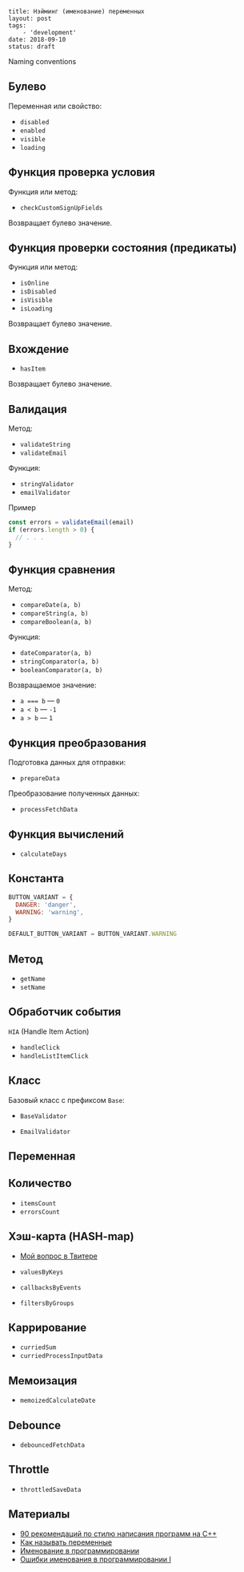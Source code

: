 ```
title: Нэйминг (именование) переменных
layout: post
tags:
    - 'development'
date: 2018-09-10
status: draft
```

Naming conventions

## Булево

Переменная или свойство:
- `disabled`
- `enabled`
- `visible`
- `loading`


## Функция проверка условия

Функция или метод:
- `checkCustomSignUpFields`

Возвращает булево значение.


## Функция проверки состояния (предикаты)

Функция или метод:
- `isOnline`
- `isDisabled`
- `isVisible`
- `isLoading`

Возвращает булево значение.


## Вхождение

- `hasItem`

Возвращает булево значение.


## Валидация

Метод:
- `validateString`
- `validateEmail`

Функция:
- `stringValidator`
- `emailValidator`

Пример
```js
const errors = validateEmail(email)
if (errors.length > 0) {
  // . . .
}
```


## Функция сравнения

Метод:
- `compareDate(a, b)`
- `compareString(a, b)`
- `compareBoolean(a, b)`

Функция:
- `dateComparator(a, b)`
- `stringComparator(a, b)`
- `booleanComparator(a, b)`

Возвращаемое значение:
- `a === b` — `0`
- `a < b` — `-1`
- `a > b` — `1`


## Функция преобразования

Подготовка данных для отправки:
- `prepareData`

Преобразование полученных данных:
- `processFetchData`


## Функция вычислений

- `calculateDays`


## Константа

```js
BUTTON_VARIANT = {
  DANGER: 'danger',
  WARNING: 'warning',
}
```

```js
DEFAULT_BUTTON_VARIANT = BUTTON_VARIANT.WARNING
```


## Метод

- `getName`
- `setName`


## Обработчик события

`HIA` (Handle Item Action)

- `handleClick`
- `handleListItemClick`


## Класс

Базовый класс с префиксом `Base`:
- `BaseValidator`

- `EmailValidator`


## Переменная


## Количество

- `itemsCount`
- `errorsCount`


## Хэш-карта (HASH-map)

- [Мой вопрос в Твитере](https://twitter.com/VovanR/status/1362421415253803010)


- `valuesByKeys`
- `callbacksByEvents`
- `filtersByGroups`


## Каррирование

- `curriedSum`
- `curriedProcessInputData`


## Мемоизация

- `memoizedCalculateDate`


## Debounce

- `debouncedFetchData`


## Throttle

- `throttledSaveData`


## Материалы

- [90 рекомендаций по стилю написания программ на C++](https://habr.com/post/172091/)
- [Как называть переменные](https://ymatuhin.ru/front-end/how-to-name-variables/)
- [Именование в программировании](https://ru.hexlet.io/blog/posts/naming-in-programming)
- [Ошибки именования в программировании I](https://ru.hexlet.io/blog/posts/naming-errors-1)
